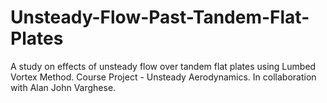 # Unsteady-Flow-Past-Tandem-Flat-Plates
A study on effects of unsteady flow over tandem flat plates using Lumbed Vortex Method.
Course Project - Unsteady Aerodynamics.
In collaboration with Alan John Varghese.
